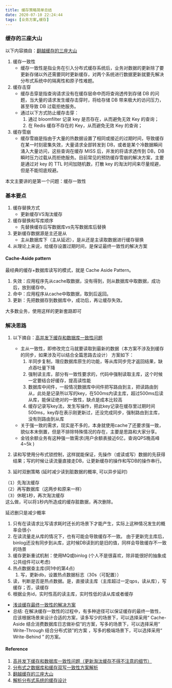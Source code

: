 ```yaml
---
title: 缓存策略简单总结
date: 2020-07-10 22:24:44
tags: [业务方案,缓存]
---
```


### 缓存的三座大山
以下内容摘自：[翻越缓存的三座大山](https://mp.weixin.qq.com/s/ziJ8OFiLA1it3sQvycN7Mg)
1. 缓存一致性
	- 缓存一致性是指业务在引入分布式缓存系统后，业务对数据的更新除了要更新存储以外还需要同时更新缓存，对两个系统进行数据更新就要先解决分布式系统中的隔离性和原子性难题。
2. 缓存击穿
	- 缓存击穿是指查询请求没有在缓存层命中而将查询透传到存储 DB 的问题，当大量的请求发生缓存击穿时，将给存储 DB 带来极大的访问压力，甚至导致 DB 过载拒绝服务。
	- 通过以下方式防止缓存击穿：
		1. 通过 bloomfilter 记录 key 是否存在，从而避免无效 Key 的查询；
		2. 在 Redis 缓存不存在的 Key，从而避免无效 Key 的查询；
3. 缓存雪崩	
	- 缓存雪崩是指由于大量的热数据设置了相同或接近的过期时间，导致缓存在某一时刻密集失效，大量请求全部转发到 DB，或者是某个冷数据瞬间涌入大量访问，这些查询在缓存 MISS 后，并发的将请求透传到 DB，DB 瞬时压力过载从而拒绝服务。目前常见的预防缓存雪崩的解决方案，主要是通过对 key 的 TTL 时间加随机数，打散 key 的淘汰时间来尽量规避，但是不能彻底规避。

本文主要讲的是第一个问题：缓存一致性

### 基本要点

1. 缓存替换方式
	- 更新缓存VS淘汰缓存
2. 缓存替换和写库顺序
	- 先替换缓存后写数据库vs先写数据库后替换
3. 更新缓存数据源是主还是从
	- 主从数据库下（主从延迟），是从还是主读取数据进行缓存替换
4. 从理论上来说，给缓存设置过期时间，是保证最终一致性的解决方案

#### Cache-Aside pattern

最经典的缓存+数据库读写的模式，就是 Cache Aside Pattern。

1. 失效：应用程序先从cache取数据，没有得到，则从数据库中取数据，成功后，放到缓存中。
2. 命中：应用程序从cache中取数据，取到后返回。
3. 更新：先把数据存到数据库中，成功后，再让缓存失效。

大多数业务，使用这样的更新套路即可

### 解决思路

1. 以下摘自：[高并发下缓存和数据库一致性问题](https://blog.csdn.net/ZLHZHJ/article/details/80176988)
	- 主从一致性，即修改完立马就要读取到最新的数据（本方案不涉及到缓存的同步，如果涉及可以结合全篇思路去设计） 方案如下：
		1. 半同步复制，理应数据库原生的功能，等从库同步完才返回结果，缺点吞吐量下降
		2. 强制读主库，部分有一致性要求的，代码中强制读取主库，这个时候一定要结合好缓存，提高读性能
		3. 数据库中间件，一般情况数据库中间件把写路由到主，把读路由到从，此处是记录所以写的key，在500ms内读主库，超过500ms后读从库，能保证绝对的一致性，缺点是成本比较高
		4. 缓存记录写key法，发生写操作，把此key记录在缓存里过期时间500ms，key存在表示刚更新过，还没完成同步，强制路由到主库，没有则路由到从库
	- 关于强一致的需求，现实是不多的，本身就使用cache了还要求强一致，貌似本末倒置，但是不排除特殊情况的存在，主要是思路和大家分享。
	- 金钱余额业务有这种强一致需求(用户余额表接近6亿，查询QPS晚高峰4~5k )

2. 读和写使用分布式锁控制，这样就能保证，先操作（或读或写）数据的先获得结果；写的时候让读流量直接走DB，让更新缓存的操作和写DB的操作串行。
3. 延时双删策略 (延时减少读到脏数据的概率, 可以异步延时)
<pre>
（1）先淘汰缓存
（2）再写数据库（这两步和原来一样）
（3）休眠1秒，再次淘汰缓存
这么做，可以将1秒内所造成的缓存脏数据，再次删除。
</pre>
延迟删只是减少概率
  1. 只有在读请求比写请求耗时还长的场景下才能产生，实际上这种情况发生的概率会很小
  2. 在读流量走从库的情况下，也有可能会导致缓存不一致。
    由于更新完主库后，binlog还没有同步到从库，这时候DB读到的是旧的值，同样会导致缓存不一致的场景
4. 缓存更新重试机制：使用MQ或binlog (个人不是很喜欢，除非能很好的抽象成公共组件可以考虑)
5. 热点数据查主库(同1中的第4点)  
	1. 写，更新db，设置热点数据标志（30s（可配置））
  2. 读，判断是否是热点数据。是，直接读主库（主库超过一定qps，读从库），写缓存；否，读缓存
6. 根据业务id，实时性高的读主库，实时性低的读从库或者缓存


+ [浅谈缓存最终一致性的解决方案](https://mp.weixin.qq.com/s/Y9S89MT0uAobzRKgYVrI9Q)
+ 总结: 在解决缓存一致性的过程中，有多种途径可以保证缓存的最终一致性，应该根据场景来设计合适的方案，读多写少的场景下，可以选择采用“ Cache-Aside 结合消费数据库日志做补偿”的方案，写多的场景下，可以选择采用“ Write-Through 结合分布式锁”的方案 ，写多的极端场景下，可以选择采用“ Write-Behind ” 的方案。



#### Reference

1. [高并发下缓存和数据库一致性问题（更新淘汰缓存不得不注意的细节）](https://blog.csdn.net/ZLHZHJ/article/details/80176988)
2. [分布式之数据库和缓存双写一致性方案解析](https://www.cnblogs.com/rjzheng/p/9041659.html)
3. [翻越缓存的三座大山](https://mp.weixin.qq.com/s/ziJ8OFiLA1it3sQvycN7Mg)
4. [解析分布式系统的缓存设计](https://juejin.cn/post/7085530088628256776)
